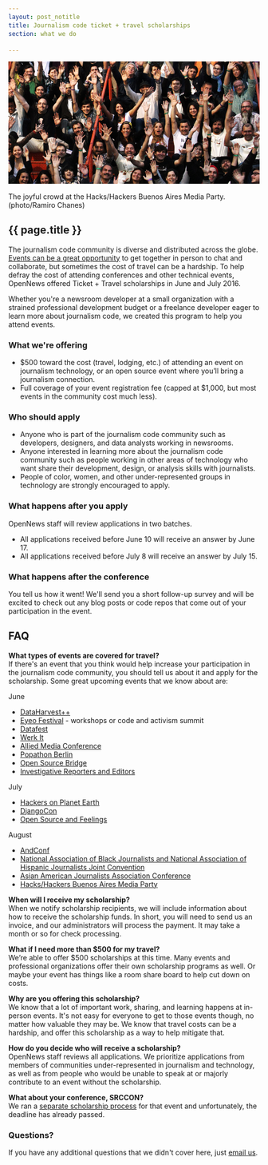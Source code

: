 ```yaml
---
layout: post_notitle
title: Journalism code ticket + travel scholarships
section: what we do

---
```

<img src="/media/img/index_opennewsphoto.jpg" class="topline">
<p class="caption">The joyful crowd at the Hacks/Hackers Buenos Aires Media Party. (photo/Ramiro Chanes)</p>
<h2>{{ page.title }}</h2>
<p class="bodybig">The journalism code community is diverse and distributed across the globe. <a href="/what/community/eventsupport">Events can be a great opportunity</a> to get together in person to chat and collaborate, but sometimes the cost of travel can be a hardship. To help defray the cost of attending conferences and other technical events, OpenNews offered Ticket + Travel scholarships in June and July 2016.</p>

Whether you're a newsroom developer at a small organization with a strained professional development budget or a freelance developer eager to learn more about journalism code, we created this program to help you attend events.

### What we're offering

* $500 toward the cost (travel, lodging, etc.) of attending an event on journalism technology, or an open source event where you’ll bring a journalism connection. 
* Full coverage of your event registration fee (capped at $1,000, but most events in the community cost much less).

### Who should apply
* Anyone who is part of the journalism code community such as developers, designers, and data analysts working in newsrooms.
* Anyone interested in learning more about the journalism code community such as people working in other areas of technology who want share their development, design, or analysis skills with journalists.
* People of color, women, and other under-represented groups in technology are strongly encouraged to apply.

### What happens after you apply
OpenNews staff will review applications in two batches.

* All applications received before June 10 will receive an answer by June 17.
* All applications received before July 8 will receive an answer by July 15.

### What happens after the conference
You tell us how it went! We'll send you a short follow-up survey and will be excited to check out any blog posts or code repos that come out of your participation in the event.

## FAQ

**What types of events are covered for travel?**<br>
If there's an event that you think would help increase your participation in the journalism code community, you should tell us about it and apply for the scholarship. Some great upcoming events that we know about are:

June
 
* [DataHarvest++](http://www.journalismfund.eu/EIJC16/programme)
* [Eyeo Festival](http://eyeofestival.com/) - workshops or code and activism summit
* [Datafest](http://blogs.lanacion.com.ar/datafest/)
* [Werk It](http://www.wnyc.org/werkit)
* [Allied Media Conference](https://www.alliedmedia.org/amc)
* [Popathon Berlin](http://popathon.org/berlin/)
* [Open Source Bridge](http://opensourcebridge.org/)
* [Investigative Reporters and Editors](https://ire.org/conferences/ire-2016/)

July

* [Hackers on Planet Earth](http://hope.net/)
* [DjangoCon](https://2016.djangocon.us/)
* [Open Source and Feelings](http://www.osfeels.com/)

August

* [AndConf](https://www.andconf.io/)
* [National Association of Black Journalists and National Association of Hispanic Journalists Joint Convention](http://www.nabjnahj.com/)
* [Asian American Journalists Association Conference](http://www.aaja.org/category/convention/las-vegas-2016/)
* [Hacks/Hackers Buenos Aires Media Party](http://www.mediaparty.info/2016/)

**When will I receive my scholarship?**<br>
When we notify scholarship recipients, we will include information about how to receive the scholarship funds. In short, you will need to send us an invoice, and our administrators will process the payment. It may take a month or so for check processing.
 
**What if I need more than $500 for my travel?**<br>
We’re able to offer $500 scholarships at this time. Many events and professional organizations offer their own scholarship programs as well. Or maybe your event has things like a room share board to help cut down on costs.

**Why are you offering this scholarship?**<br>
We know that a lot of important work, sharing, and learning happens at in-person events. It's not easy for everyone to get to those events though, no matter how valuable they may be. We know that travel costs can be a hardship, and offer this scholarship as a way to help mitigate that.

**How do you decide who will receive a scholarship?**<br>
OpenNews staff reviews all applications. We prioritize applications from members of communities under-represented in journalism and technology, as well as from people who would be unable to speak at or majorly contribute to an event without the scholarship.

**What about your conference, SRCCON?**<br>
We ran a [separate scholarship process](http://srccon.org/scholarships/) for that event and unfortunately, the deadline has already passed.

### Questions?
If you have any additional questions that we didn't cover here, just [email us](info@opennews.org).
